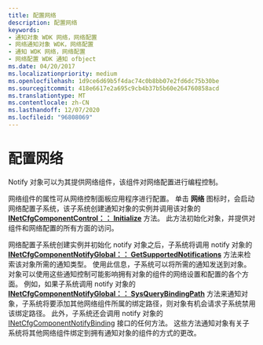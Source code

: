```yaml
---
title: 配置网络
description: 配置网络
keywords:
- 通知对象 WDK 网络，网络配置
- 网络通知对象 WDK，网络配置
- 通知 WDK 网络，网络配置
- 网络配置 WDK 通知 ofbject
ms.date: 04/20/2017
ms.localizationpriority: medium
ms.openlocfilehash: 1d9ce6d69b5f4dac74c0b8bb07e2fd6dc75b30be
ms.sourcegitcommit: 418e6617e2a695c9cb4b37b5b60e264760858acd
ms.translationtype: MT
ms.contentlocale: zh-CN
ms.lasthandoff: 12/07/2020
ms.locfileid: "96808069"
---
```

# <a name="configuring-the-network"></a>配置网络





Notify 对象可以为其提供网络组件，该组件对网络配置进行编程控制。

网络组件的属性可从网络控制面板应用程序进行配置。 单击 **网络** 图标时，会启动网络配置子系统，该子系统创建通知对象的实例并调用该对象的 [**INetCfgComponentControl：： Initialize**](/previous-versions/windows/hardware/network/ff547729(v=vs.85)) 方法。 此方法初始化对象，并提供对组件和网络配置的所有方面的访问。

网络配置子系统创建实例并初始化 notify 对象之后，子系统将调用 notify 对象的 [**INetCfgComponentNotifyGlobal：： GetSupportedNotifications**](/previous-versions/windows/hardware/network/ff547734(v=vs.85)) 方法来检索该对象所需的通知类型。 使用此信息，子系统可以将所需的通知发送到对象。 对象可以使用这些通知控制可能影响拥有对象的组件的网络设置和配置的各个方面。 例如，如果子系统调用 notify 对象的 [**INetCfgComponentNotifyGlobal：： SysQueryBindingPath**](/previous-versions/windows/hardware/network/ff547737(v=vs.85)) 方法来通知对象，子系统将要添加其他网络组件所属的绑定路径，则对象有机会请求子系统禁用该绑定路径。 此外，子系统还会调用 notify 对象的 [INetCfgComponentNotifyBinding](/previous-versions/windows/hardware/network/ff547730(v=vs.85)) 接口的任何方法。 这些方法通知对象有关子系统将其他网络组件绑定到拥有通知对象的组件的方式的更改。

 

